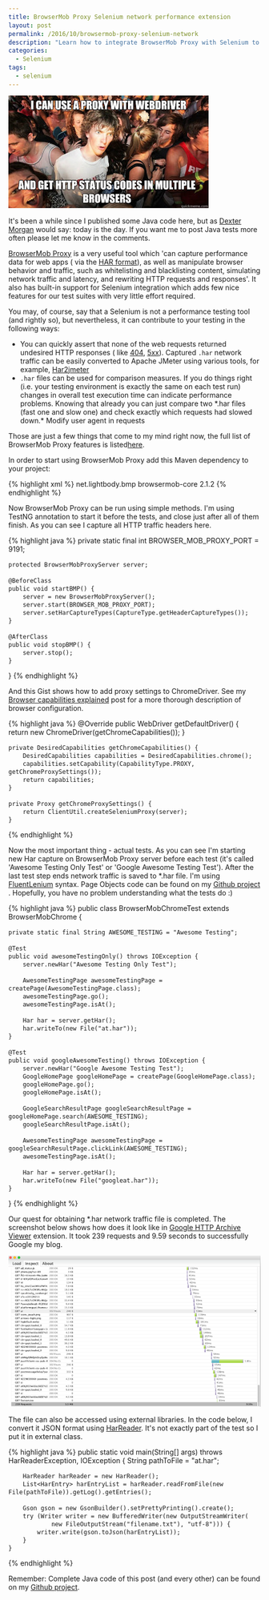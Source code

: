 ```yaml
---
title: BrowserMob Proxy Selenium network performance extension
layout: post
permalink: /2016/10/browsermob-proxy-selenium-network
description: "Learn how to integrate BrowserMob Proxy with Selenium to capture network traffic (HAR files) for performance analysis, identify bad HTTP responses, and compare requests. Includes Java/TestNG/FluentLenium examples."
categories:
  - Selenium
tags:
  - selenium 
---
```


<img src="/images/blog/3vg5xk.jpg" loading="lazy" alt="">

It's been a while since I published some Java code here, but
as [Dexter Morgan](http://dexter.wikia.com/wiki/Dexter_Morgan) would say: today is the day. If you want me to post Java
tests more often please let me know in the comments.

[BrowserMob Proxy](https://bmp.lightbody.net/) is a very useful tool which 'can capture performance data for web apps (
via the [HAR format](https://dvcs.w3.org/hg/webperf/raw-file/tip/specs/HAR/Overview.html)), as well as manipulate
browser behavior and traffic, such as whitelisting and blacklisting content, simulating network traffic and latency, and
rewriting HTTP requests and responses'. It also has built-in support for Selenium integration which adds few nice
features for our test suites with very little effort required.

You may, of course, say that a Selenium is not a performance testing tool (and rightly so), but nevertheless, it can
contribute to your testing in the following ways:

* You can quickly assert that none of the web requests returned undesired HTTP responses (
  like [404](https://en.wikipedia.org/wiki/HTTP_404), [5xx](https://en.wikipedia.org/wiki/List_of_HTTP_status_codes#5xx_Server_Error)).
  Captured `.har` network traffic can be easily converted to Apache JMeter using various tools, for
  example, [Har2jmeter](http://seitenbau.github.io/har2JMeter/)
* `.har` files can be used for comparison measures. If you do things right (i.e. your testing environment is exactly the
  same on each test run) changes in overall test execution time can indicate performance problems. Knowing that already
  you can just compare two \*.har files (fast one and slow one) and check exactly which requests had slowed down.*
  Modify user agent in requests

Those are just a few things that come to my mind right now, the full list of BrowserMob Proxy features is
listed[here](https://github.com/lightbody/browsermob-proxy#using-with-selenium).

In order to start using BrowserMob Proxy add this Maven dependency to your project:

{% highlight xml %}
<dependency>
<groupId>net.lightbody.bmp</groupId>
<artifactId>browsermob-core</artifactId>
<version>2.1.2</version>
</dependency>
{% endhighlight %}

Now BrowserMob Proxy can be run using simple methods. I'm using TestNG annotation to start it before the tests, and
close just after all of them finish. As you can see I capture all HTTP traffic headers here.

{% highlight java %}
private static final int BROWSER_MOB_PROXY_PORT = 9191;

    protected BrowserMobProxyServer server;

    @BeforeClass
    public void startBMP() {
        server = new BrowserMobProxyServer();
        server.start(BROWSER_MOB_PROXY_PORT);
        server.setHarCaptureTypes(CaptureType.getHeaderCaptureTypes());
    }

    @AfterClass
    public void stopBMP() {
        server.stop();
    }
}
{% endhighlight %}

And this Gist shows how to add proxy settings to ChromeDriver. See
my [Browser capabilities explained](https://awesome-testing.com/2016/02/selenium-browser-capabilities-explained.html)
post for a more thorough description of browser configuration.

{% highlight java %}
@Override
public WebDriver getDefaultDriver() {
return new ChromeDriver(getChromeCapabilities());
}

    private DesiredCapabilities getChromeCapabilities() {
        DesiredCapabilities capabilities = DesiredCapabilities.chrome();
        capabilities.setCapability(CapabilityType.PROXY, getChromeProxySettings());
        return capabilities;
    }

    private Proxy getChromeProxySettings() {
        return ClientUtil.createSeleniumProxy(server);
    }
{% endhighlight %}

Now the most important thing - actual tests. As you can see I'm starting new Har capture on BrowserMob Proxy server
before each test (it's called 'Awesome Testing Only Test' or 'Google Awesome Testing Test'). After the last test step
ends network traffic is saved to \*.har file. I'm
using [FluentLenium](https://awesome-testing.com/2016/01/introducing-fluentlenium-1.html) syntax. Page Objects code can
be found on
my [Github project](https://github.com/slawekradzyminski/AwesomeTesting/tree/master/src/test/java/gui/browsermobproxy/pages)
. Hopefully, you have no problem understanding what the tests do :)

{% highlight java %}
public class BrowserMobChromeTest extends BrowserMobChrome {

    private static final String AWESOME_TESTING = "Awesome Testing";

    @Test
    public void awesomeTestingOnly() throws IOException {
        server.newHar("Awesome Testing Only Test");

        AwesomeTestingPage awesomeTestingPage = createPage(AwesomeTestingPage.class);
        awesomeTestingPage.go();
        awesomeTestingPage.isAt();

        Har har = server.getHar();
        har.writeTo(new File("at.har"));
    }

    @Test
    public void googleAwesomeTesting() throws IOException {
        server.newHar("Google Awesome Testing Test");
        GoogleHomePage googleHomePage = createPage(GoogleHomePage.class);
        googleHomePage.go();
        googleHomePage.isAt();

        GoogleSearchResultPage googleSearchResultPage = googleHomePage.search(AWESOME_TESTING);
        googleSearchResultPage.isAt();

        AwesomeTestingPage awesomeTestingPage = googleSearchResultPage.clickLink(AWESOME_TESTING);
        awesomeTestingPage.isAt();

        Har har = server.getHar();
        har.writeTo(new File("googleat.har"));
    }

}
{% endhighlight %}

Our quest for obtaining \*.har network traffic file is completed. The screenshot below shows how does it look like
in [Google HTTP Archive Viewer](https://chrome.google.com/webstore/detail/http-archive-viewer/ebbdbdmhegaoooipfnjikefdpeoaidml/related?hl=en)
extension. It took 239 requests and 9.59 seconds to successfully Google my blog.

<img src="/images/blog/Screenshot%2B2016-10-04%2B09.17.45.png" loading="lazy" alt="">

The file can also be accessed using external libraries. In the code below, I convert it JSON format
using [HarReader](https://github.com/sdstoehr/har-reader). It's not exactly part of the test so I put it in external
class.

{% highlight java %}
public static void main(String[] args) throws HarReaderException, IOException {
String pathToFile = "at.har";

        HarReader harReader = new HarReader();
        List<HarEntry> harEntryList = harReader.readFromFile(new File(pathToFile)).getLog().getEntries();

        Gson gson = new GsonBuilder().setPrettyPrinting().create();
        try (Writer writer = new BufferedWriter(new OutputStreamWriter(
                new FileOutputStream("filename.txt"), "utf-8"))) {
            writer.write(gson.toJson(harEntryList));
        }
    }
{% endhighlight %}

Remember: Complete Java code of this post (and every other) can be found on my [Github project](https://github.com/slawekradzyminski/AwesomeTesting/tree/master/src/test/java/gui/browsermobproxy).
